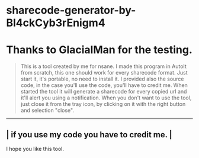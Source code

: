 # sharecode-generator-by-Bl4ckCyb3rEnigm4
# Thanks to GlacialMan for the testing.

>This is a tool created by me for nsane. I made this program in AutoIt from 
scratch, this one should work for every sharecode format.
Just start it, it's portable, no need to install it. I provided also the 
source code, in the case you'll use the code, you'll have to credit me.
When started the tool it will generate a sharecode for every copied 
url and it'll alert you using a notification. 
When you don't want to use the tool, just close it from the tray icon, by 
clicking on it with the right button and selection "close". 
---------------------------------------------------------------------------
|                 if you use my code you have to credit me.               |
---------------------------------------------------------------------------
I hope you like this tool.
